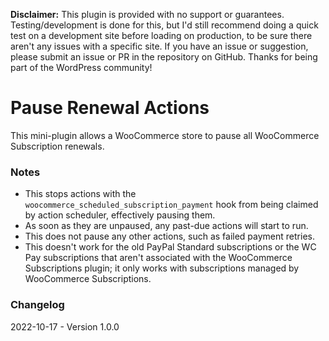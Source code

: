 **Disclaimer:** This plugin is provided with no support or guarantees. Testing/development is done for this, but I'd still recommend doing a quick test on a development site before loading on production, to be sure there aren't any issues with a specific site. If you have an issue or suggestion, please submit an issue or PR in the repository on GitHub. Thanks for being part of the WordPress community!

# Pause Renewal Actions
This mini-plugin allows a WooCommerce store to pause all WooCommerce Subscription renewals.

### Notes
- This stops actions with the `woocommerce_scheduled_subscription_payment` hook from being claimed by action scheduler, effectively pausing them.
- As soon as they are unpaused, any past-due actions will start to run.
- This does not pause any other actions, such as failed payment retries.
- This doesn't work for the old PayPal Standard subscriptions or the WC Pay subscriptions that aren't associated with the WooCommerce Subscriptions plugin; it only works with subscriptions managed by WooCommerce Subscriptions.

### Changelog
2022-10-17 - Version 1.0.0
